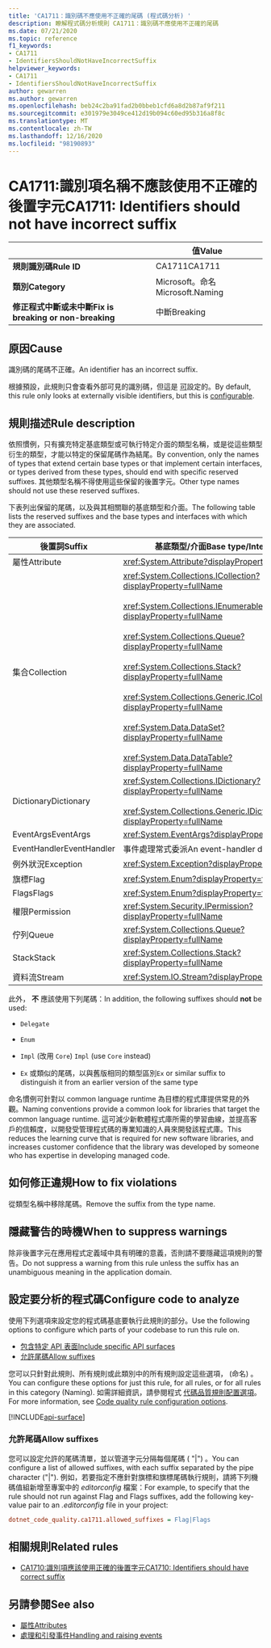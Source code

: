```yaml
---
title: 'CA1711：識別碼不應使用不正確的尾碼 (程式碼分析) '
description: 瞭解程式碼分析規則 CA1711：識別碼不應使用不正確的尾碼
ms.date: 07/21/2020
ms.topic: reference
f1_keywords:
- CA1711
- IdentifiersShouldNotHaveIncorrectSuffix
helpviewer_keywords:
- CA1711
- IdentifiersShouldNotHaveIncorrectSuffix
author: gewarren
ms.author: gewarren
ms.openlocfilehash: beb24c2ba91fad2b0bbeb1cfd6a8d2b87af9f211
ms.sourcegitcommit: e301979e3049ce412d19b094c60ed95b316a8f8c
ms.translationtype: MT
ms.contentlocale: zh-TW
ms.lasthandoff: 12/16/2020
ms.locfileid: "98190893"
---
```

# <a name="ca1711-identifiers-should-not-have-incorrect-suffix"></a><span data-ttu-id="9fd39-103">CA1711:識別項名稱不應該使用不正確的後置字元</span><span class="sxs-lookup"><span data-stu-id="9fd39-103">CA1711: Identifiers should not have incorrect suffix</span></span>

| | <span data-ttu-id="9fd39-104">值</span><span class="sxs-lookup"><span data-stu-id="9fd39-104">Value</span></span> |
|-|-|
| <span data-ttu-id="9fd39-105">**規則識別碼**</span><span class="sxs-lookup"><span data-stu-id="9fd39-105">**Rule ID**</span></span> |<span data-ttu-id="9fd39-106">CA1711</span><span class="sxs-lookup"><span data-stu-id="9fd39-106">CA1711</span></span>|
| <span data-ttu-id="9fd39-107">**類別**</span><span class="sxs-lookup"><span data-stu-id="9fd39-107">**Category**</span></span> |<span data-ttu-id="9fd39-108">Microsoft。命名</span><span class="sxs-lookup"><span data-stu-id="9fd39-108">Microsoft.Naming</span></span>|
| <span data-ttu-id="9fd39-109">**修正程式中斷或未中斷**</span><span class="sxs-lookup"><span data-stu-id="9fd39-109">**Fix is breaking or non-breaking**</span></span> |<span data-ttu-id="9fd39-110">中斷</span><span class="sxs-lookup"><span data-stu-id="9fd39-110">Breaking</span></span>|

## <a name="cause"></a><span data-ttu-id="9fd39-111">原因</span><span class="sxs-lookup"><span data-stu-id="9fd39-111">Cause</span></span>

<span data-ttu-id="9fd39-112">識別碼的尾碼不正確。</span><span class="sxs-lookup"><span data-stu-id="9fd39-112">An identifier has an incorrect suffix.</span></span>

<span data-ttu-id="9fd39-113">根據預設，此規則只會查看外部可見的識別碼，但這是 [可](#configure-code-to-analyze)設定的。</span><span class="sxs-lookup"><span data-stu-id="9fd39-113">By default, this rule only looks at externally visible identifiers, but this is [configurable](#configure-code-to-analyze).</span></span>

## <a name="rule-description"></a><span data-ttu-id="9fd39-114">規則描述</span><span class="sxs-lookup"><span data-stu-id="9fd39-114">Rule description</span></span>

<span data-ttu-id="9fd39-115">依照慣例，只有擴充特定基底類型或可執行特定介面的類型名稱，或是從這些類型衍生的類型，才能以特定的保留尾碼作為結尾。</span><span class="sxs-lookup"><span data-stu-id="9fd39-115">By convention, only the names of types that extend certain base types or that implement certain interfaces, or types derived from these types, should end with specific reserved suffixes.</span></span> <span data-ttu-id="9fd39-116">其他類型名稱不得使用這些保留的後置字元。</span><span class="sxs-lookup"><span data-stu-id="9fd39-116">Other type names should not use these reserved suffixes.</span></span>

<span data-ttu-id="9fd39-117">下表列出保留的尾碼，以及與其相關聯的基底類型和介面。</span><span class="sxs-lookup"><span data-stu-id="9fd39-117">The following table lists the reserved suffixes and the base types and interfaces with which they are associated.</span></span>

|<span data-ttu-id="9fd39-118">後置詞</span><span class="sxs-lookup"><span data-stu-id="9fd39-118">Suffix</span></span>|<span data-ttu-id="9fd39-119">基底類型/介面</span><span class="sxs-lookup"><span data-stu-id="9fd39-119">Base type/Interface</span></span>|
|------------|--------------------------|
|<span data-ttu-id="9fd39-120">屬性</span><span class="sxs-lookup"><span data-stu-id="9fd39-120">Attribute</span></span>|<xref:System.Attribute?displayProperty=fullName>|
|<span data-ttu-id="9fd39-121">集合</span><span class="sxs-lookup"><span data-stu-id="9fd39-121">Collection</span></span>|<xref:System.Collections.ICollection?displayProperty=fullName><br/><br/><xref:System.Collections.IEnumerable?displayProperty=fullName><br/><br/><xref:System.Collections.Queue?displayProperty=fullName><br/><br/><xref:System.Collections.Stack?displayProperty=fullName><br/><br/><xref:System.Collections.Generic.ICollection%601?displayProperty=fullName><br/><br/><xref:System.Data.DataSet?displayProperty=fullName><br/><br/><xref:System.Data.DataTable?displayProperty=fullName>|
|<span data-ttu-id="9fd39-122">Dictionary</span><span class="sxs-lookup"><span data-stu-id="9fd39-122">Dictionary</span></span>|<xref:System.Collections.IDictionary?displayProperty=fullName><br/><br/><xref:System.Collections.Generic.IDictionary%602?displayProperty=fullName>|
|<span data-ttu-id="9fd39-123">EventArgs</span><span class="sxs-lookup"><span data-stu-id="9fd39-123">EventArgs</span></span>|<xref:System.EventArgs?displayProperty=fullName>|
|<span data-ttu-id="9fd39-124">EventHandler</span><span class="sxs-lookup"><span data-stu-id="9fd39-124">EventHandler</span></span>|<span data-ttu-id="9fd39-125">事件處理常式委派</span><span class="sxs-lookup"><span data-stu-id="9fd39-125">An event-handler delegate</span></span>|
|<span data-ttu-id="9fd39-126">例外狀況</span><span class="sxs-lookup"><span data-stu-id="9fd39-126">Exception</span></span>|<xref:System.Exception?displayProperty=fullName>|
|<span data-ttu-id="9fd39-127">旗標</span><span class="sxs-lookup"><span data-stu-id="9fd39-127">Flag</span></span>|<xref:System.Enum?displayProperty=fullName>|
|<span data-ttu-id="9fd39-128">Flags</span><span class="sxs-lookup"><span data-stu-id="9fd39-128">Flags</span></span>|<xref:System.Enum?displayProperty=fullName>|
|<span data-ttu-id="9fd39-129">權限</span><span class="sxs-lookup"><span data-stu-id="9fd39-129">Permission</span></span>|<xref:System.Security.IPermission?displayProperty=fullName>|
|<span data-ttu-id="9fd39-130">佇列</span><span class="sxs-lookup"><span data-stu-id="9fd39-130">Queue</span></span>|<xref:System.Collections.Queue?displayProperty=fullName>|
|<span data-ttu-id="9fd39-131">Stack</span><span class="sxs-lookup"><span data-stu-id="9fd39-131">Stack</span></span>|<xref:System.Collections.Stack?displayProperty=fullName>|
|<span data-ttu-id="9fd39-132">資料流</span><span class="sxs-lookup"><span data-stu-id="9fd39-132">Stream</span></span>|<xref:System.IO.Stream?displayProperty=fullName>|

<span data-ttu-id="9fd39-133">此外， **不** 應該使用下列尾碼：</span><span class="sxs-lookup"><span data-stu-id="9fd39-133">In addition, the following suffixes should **not** be used:</span></span>

- `Delegate`

- `Enum`

- <span data-ttu-id="9fd39-134">`Impl` (改用 `Core`) </span><span class="sxs-lookup"><span data-stu-id="9fd39-134">`Impl` (use `Core` instead)</span></span>

- <span data-ttu-id="9fd39-135">`Ex` 或類似的尾碼，以與舊版相同的類型區別</span><span class="sxs-lookup"><span data-stu-id="9fd39-135">`Ex` or similar suffix to distinguish it from an earlier version of the same type</span></span>

<span data-ttu-id="9fd39-136">命名慣例可針對以 common language runtime 為目標的程式庫提供常見的外觀。</span><span class="sxs-lookup"><span data-stu-id="9fd39-136">Naming conventions provide a common look for libraries that target the common language runtime.</span></span> <span data-ttu-id="9fd39-137">這可減少新軟體程式庫所需的學習曲線，並提高客戶的信賴度，以開發受管理程式碼的專業知識的人員來開發該程式庫。</span><span class="sxs-lookup"><span data-stu-id="9fd39-137">This reduces the learning curve that is required for new software libraries, and increases customer confidence that the library was developed by someone who has expertise in developing managed code.</span></span>

## <a name="how-to-fix-violations"></a><span data-ttu-id="9fd39-138">如何修正違規</span><span class="sxs-lookup"><span data-stu-id="9fd39-138">How to fix violations</span></span>

<span data-ttu-id="9fd39-139">從類型名稱中移除尾碼。</span><span class="sxs-lookup"><span data-stu-id="9fd39-139">Remove the suffix from the type name.</span></span>

## <a name="when-to-suppress-warnings"></a><span data-ttu-id="9fd39-140">隱藏警告的時機</span><span class="sxs-lookup"><span data-stu-id="9fd39-140">When to suppress warnings</span></span>

<span data-ttu-id="9fd39-141">除非後置字元在應用程式定義域中具有明確的意義，否則請不要隱藏這項規則的警告。</span><span class="sxs-lookup"><span data-stu-id="9fd39-141">Do not suppress a warning from this rule unless the suffix has an unambiguous meaning in the application domain.</span></span>

## <a name="configure-code-to-analyze"></a><span data-ttu-id="9fd39-142">設定要分析的程式碼</span><span class="sxs-lookup"><span data-stu-id="9fd39-142">Configure code to analyze</span></span>

<span data-ttu-id="9fd39-143">使用下列選項來設定您的程式碼基底要執行此規則的部分。</span><span class="sxs-lookup"><span data-stu-id="9fd39-143">Use the following options to configure which parts of your codebase to run this rule on.</span></span>

- [<span data-ttu-id="9fd39-144">包含特定 API 表面</span><span class="sxs-lookup"><span data-stu-id="9fd39-144">Include specific API surfaces</span></span>](#include-specific-api-surfaces)
- [<span data-ttu-id="9fd39-145">允許尾碼</span><span class="sxs-lookup"><span data-stu-id="9fd39-145">Allow suffixes</span></span>](#allow-suffixes)

<span data-ttu-id="9fd39-146">您可以只針對此規則、所有規則或此類別中的所有規則設定這些選項， (命名) 。</span><span class="sxs-lookup"><span data-stu-id="9fd39-146">You can configure these options for just this rule, for all rules, or for all rules in this category (Naming).</span></span> <span data-ttu-id="9fd39-147">如需詳細資訊，請參閱程式 [代碼品質規則配置選項](../code-quality-rule-options.md)。</span><span class="sxs-lookup"><span data-stu-id="9fd39-147">For more information, see [Code quality rule configuration options](../code-quality-rule-options.md).</span></span>

[!INCLUDE[api-surface](~/includes/code-analysis/api-surface.md)]

### <a name="allow-suffixes"></a><span data-ttu-id="9fd39-148">允許尾碼</span><span class="sxs-lookup"><span data-stu-id="9fd39-148">Allow suffixes</span></span>

<span data-ttu-id="9fd39-149">您可以設定允許的尾碼清單，並以管道字元分隔每個尾碼 ( "|") 。</span><span class="sxs-lookup"><span data-stu-id="9fd39-149">You can configure a list of allowed suffixes, with each suffix separated by the pipe character ("|").</span></span> <span data-ttu-id="9fd39-150">例如，若要指定不應針對旗標和旗標尾碼執行規則，請將下列機碼值組新增至專案中的 *editorconfig* 檔案：</span><span class="sxs-lookup"><span data-stu-id="9fd39-150">For example, to specify that the rule should not run against Flag and Flags suffixes, add the following key-value pair to an *.editorconfig* file in your project:</span></span>

```ini
dotnet_code_quality.ca1711.allowed_suffixes = Flag|Flags
```

## <a name="related-rules"></a><span data-ttu-id="9fd39-151">相關規則</span><span class="sxs-lookup"><span data-stu-id="9fd39-151">Related rules</span></span>

- [<span data-ttu-id="9fd39-152">CA1710:識別項應該使用正確的後置字元</span><span class="sxs-lookup"><span data-stu-id="9fd39-152">CA1710: Identifiers should have correct suffix</span></span>](ca1710.md)

## <a name="see-also"></a><span data-ttu-id="9fd39-153">另請參閱</span><span class="sxs-lookup"><span data-stu-id="9fd39-153">See also</span></span>

- [<span data-ttu-id="9fd39-154">屬性</span><span class="sxs-lookup"><span data-stu-id="9fd39-154">Attributes</span></span>](../../../standard/design-guidelines/attributes.md)
- [<span data-ttu-id="9fd39-155">處理和引發事件</span><span class="sxs-lookup"><span data-stu-id="9fd39-155">Handling and raising events</span></span>](../../../standard/events/index.md)
